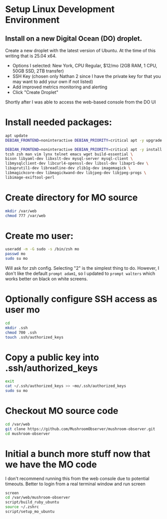 # Setup Linux Development Environment

## Install on a new Digital Ocean (DO) droplet.
Create a new droplet with the latest version of Ubuntu.  At the time of this writing that is 25.04 x64.
- Options I selected: New York, CPU Regular, $12/mo (2GB RAM, 1 CPU, 50GB SSD, 2TB transfer)
- SSH Key (chosen only Nathan 2 since I have the private key for that you may want to add your own if not listed)
- Add improved metrics monitoring and alerting
- Click "Create Droplet"

Shortly after I was able to access the web-based console from the DO UI

# Install needed packages:
```sh
apt update
DEBIAN_FRONTEND=noninteractive DEBIAN_PRIORITY=critical apt -y upgrade

DEBIAN_FRONTEND=noninteractive DEBIAN_PRIORITY=critical apt -y install \
tcsh zsh man vim lynx telnet emacs wget build-essential \
bison libyaml-dev libxslt-dev mysql-server mysql-client \
libmysqlclient-dev libcurl4-openssl-dev libssl-dev libapr1-dev \
libaprutil1-dev libreadline-dev zlib1g-dev imagemagick \
libmagickcore-dev libmagickwand-dev libjpeg-dev libjpeg-progs \
libimage-exiftool-perl
```

# Create directory for MO source
```sh
mkdir /var/web
chmod 777 /var/web
```

# Create mo user:
```sh
useradd -m -G sudo -s /bin/zsh mo
passwd mo
sudo su mo
```
Will ask for zsh config.  Selecting "2" is the simplest thing to do.
However, I don't like the default `prompt adam1`, so I updated to `prompt walters`
which works better on black on white screens.

# Optionally configure SSH access as user mo
```sh
cd
mkdir .ssh
chmod 700 .ssh
touch .ssh/authorized_keys
```

# Copy a public key into .ssh/authorized_keys
```sh
exit
cat ~/.ssh/authorized_keys >> ~mo/.ssh/authorized_keys
sudo su mo
```

# Checkout MO source code
```sh
cd /var/web
git clone https://github.com/MushroomObserver/mushroom-observer.git
cd mushroom-observer
```

# Initial a bunch more stuff now that we have the MO code
I don't recommend running this from the web console due to potential
timeouts.  Better to login from a real terminal window and run screen
```sh
screen
cd /var/web/mushroom-observer
script/build_ruby_ubuntu
source ~/.zshrc
script/setup_mo_ubuntu
```
